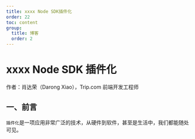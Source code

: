 ```yaml
---
title: xxxx Node SDK插件化
order: 22
toc: content
group:
  title: 博客
  order: 2
---
```


# xxxx Node SDK 插件化

<p>作者：肖达荣（Darong Xiao），Trip.com 前端开发工程师</p>

## 一、前言

`插件化`是一项应用非常广泛的技术，从硬件到软件，甚至是生活中，我们都能随处可见。
 